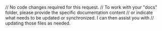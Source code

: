// No code changes required for this request.
// To work with your "docs" folder, please provide the specific documentation content
// or indicate what needs to be updated or synchronized. I can then assist you with
// updating those files as needed.